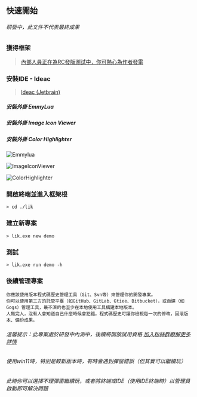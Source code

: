 ## 快速開始

###### 研發中，此文件不代表最終成果

### 獲得框架

> <a target="_blank" href="https://afdian.net/a/hunzsig">內部人員正在為RC發版測試中，你可熱心為作者發電</a>

### 安裝IDE - Ideac

> <a target="_blank" href="https://www.jetbrains.com/idea/download/#section=windows">Ideac (Jetbrain)</a>

##### 安裝外掛 EmmyLua

##### 安裝外掛 Image Icon Viewer

##### 安裝外掛 Color Highlighter

![Emmylua](/assets/emmylua.png)

![ImageIconViewer](/assets/imageIconViewer.png)

![ColorHighlighter](/assets/colorHighlighter.png)

### 開啟終端並進入框架根

```
> cd ./lik
```

### 建立新專案

```
> lik.exe new demo
```

### 測試

```
> lik.exe run demo -h
```

### 後續管理專案

```text
你應該使用版本程式碼歷史管理工具（Git、Svn等）來管理你的開發專案。
你可以使用第三方的託管平臺（如GitHub、GitLab、Gtiee、Bitbucket），或自建（如Gogs）管理工具，最不濟的也至少在本地使用工具構建本地版本。
人無完人，沒有人會知道自己什麼時候會犯錯。程式碼歷史可讓你檢視每一次的修改，回滾版本、備份成果。
```

###### 溫馨提示：此專案處於研發中內測中，後續將開放試用資格 <a target="_blank" href="https://afdian.net/a/hunzsig">加入粉絲群瞭解更多詳情</a>

###### 使用win11時，特別是較新版本時，有時會遇到彈窗錯誤（但其實可以繼續玩）

###### 此時你可以選擇不理彈窗繼續玩，或者將終端或IDE（使用IDE終端時）以管理員啟動即可解決問題
